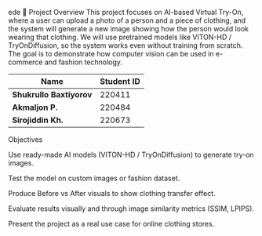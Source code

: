 
ede
🎯 Project Overview
This project focuses on AI-based Virtual Try-On, where a user can upload a photo of a person and a piece of clothing, and the system will generate a new image showing how the person would look wearing that clothing.
We will use pretrained models like VITON-HD / TryOnDiffusion, so the system works even without training from scratch.
The goal is to demonstrate how computer vision can be used in e-commerce and fashion technology.

| Name                     | Student ID | 
| ------------------------ | ---------- | 
| **Shukrullo Baxtiyorov** | 220411     | 
| **Akmaljon P.**          | 220484     | 
| **Sirojiddin Kh.**          | 220673     | 

Objectives

Use ready-made AI models (VITON-HD / TryOnDiffusion) to generate try-on images.

Test the model on custom images or fashion dataset.

Produce Before vs After visuals to show clothing transfer effect.

Evaluate results visually and through image similarity metrics (SSIM, LPIPS).

Present the project as a real use case for online clothing stores.
